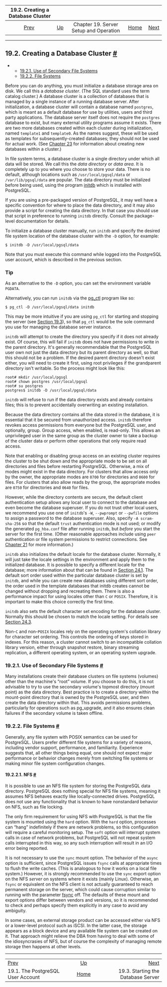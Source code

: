 <!--?xml version="1.0" encoding="UTF-8" standalone="no"?-->

|                19.2. Creating a Database Cluster                |                                                             |                                        |                                                       |                                                                 |
| :-------------------------------------------------------------: | :---------------------------------------------------------- | :------------------------------------: | ----------------------------------------------------: | --------------------------------------------------------------: |
| [Prev](postgres-user.html "19.1. The PostgreSQL User Account")  | [Up](runtime.html "Chapter 19. Server Setup and Operation") | Chapter 19. Server Setup and Operation | [Home](index.html "PostgreSQL 17devel Documentation") |  [Next](server-start.html "19.3. Starting the Database Server") |

***

## 19.2. Creating a Database Cluster [#](#CREATING-CLUSTER)

*   *   [19.2.1. Use of Secondary File Systems](creating-cluster.html#CREATING-CLUSTER-MOUNT-POINTS)
    *   [19.2.2. File Systems](creating-cluster.html#CREATING-CLUSTER-FILESYSTEM)

[]()[]()

Before you can do anything, you must initialize a database storage area on disk. We call this a *database cluster*. (The SQL standard uses the term catalog cluster.) A database cluster is a collection of databases that is managed by a single instance of a running database server. After initialization, a database cluster will contain a database named `postgres`, which is meant as a default database for use by utilities, users and third party applications. The database server itself does not require the `postgres` database to exist, but many external utility programs assume it exists. There are two more databases created within each cluster during initialization, named `template1` and `template0`. As the names suggest, these will be used as templates for subsequently-created databases; they should not be used for actual work. (See [Chapter 23](managing-databases.html "Chapter 23. Managing Databases") for information about creating new databases within a cluster.)

In file system terms, a database cluster is a single directory under which all data will be stored. We call this the *data directory* or *data area*. It is completely up to you where you choose to store your data. There is no default, although locations such as `/usr/local/pgsql/data` or `/var/lib/pgsql/data` are popular. The data directory must be initialized before being used, using the program [initdb](app-initdb.html "initdb")[]() which is installed with PostgreSQL.

If you are using a pre-packaged version of PostgreSQL, it may well have a specific convention for where to place the data directory, and it may also provide a script for creating the data directory. In that case you should use that script in preference to running `initdb` directly. Consult the package-level documentation for details.

To initialize a database cluster manually, run `initdb` and specify the desired file system location of the database cluster with the `-D` option, for example:

    $ initdb -D /usr/local/pgsql/data

Note that you must execute this command while logged into the PostgreSQL user account, which is described in the previous section.

### Tip

As an alternative to the `-D` option, you can set the environment variable `PGDATA`.[]()

Alternatively, you can run `initdb` via the [pg\_ctl](app-pg-ctl.html "pg_ctl") program[]() like so:

    $ pg_ctl -D /usr/local/pgsql/data initdb

This may be more intuitive if you are using `pg_ctl` for starting and stopping the server (see [Section 19.3](server-start.html "19.3. Starting the Database Server")), so that `pg_ctl` would be the sole command you use for managing the database server instance.

`initdb` will attempt to create the directory you specify if it does not already exist. Of course, this will fail if `initdb` does not have permissions to write in the parent directory. It's generally recommendable that the PostgreSQL user own not just the data directory but its parent directory as well, so that this should not be a problem. If the desired parent directory doesn't exist either, you will need to create it first, using root privileges if the grandparent directory isn't writable. So the process might look like this:

    root# mkdir /usr/local/pgsql
    root# chown postgres /usr/local/pgsql
    root# su postgres
    postgres$ initdb -D /usr/local/pgsql/data

`initdb` will refuse to run if the data directory exists and already contains files; this is to prevent accidentally overwriting an existing installation.

Because the data directory contains all the data stored in the database, it is essential that it be secured from unauthorized access. `initdb` therefore revokes access permissions from everyone but the PostgreSQL user, and optionally, group. Group access, when enabled, is read-only. This allows an unprivileged user in the same group as the cluster owner to take a backup of the cluster data or perform other operations that only require read access.

Note that enabling or disabling group access on an existing cluster requires the cluster to be shut down and the appropriate mode to be set on all directories and files before restarting PostgreSQL. Otherwise, a mix of modes might exist in the data directory. For clusters that allow access only by the owner, the appropriate modes are `0700` for directories and `0600` for files. For clusters that also allow reads by the group, the appropriate modes are `0750` for directories and `0640` for files.

However, while the directory contents are secure, the default client authentication setup allows any local user to connect to the database and even become the database superuser. If you do not trust other local users, we recommend you use one of `initdb`'s `-W`, `--pwprompt` or `--pwfile` options to assign a password to the database superuser.[]() Also, specify `-A scram-sha-256` so that the default `trust` authentication mode is not used; or modify the generated `pg_hba.conf` file after running `initdb`, but *before* you start the server for the first time. (Other reasonable approaches include using `peer` authentication or file system permissions to restrict connections. See [Chapter 21](client-authentication.html "Chapter 21. Client Authentication") for more information.)

`initdb` also initializes the default locale[]() for the database cluster. Normally, it will just take the locale settings in the environment and apply them to the initialized database. It is possible to specify a different locale for the database; more information about that can be found in [Section 24.1](locale.html "24.1. Locale Support"). The default sort order used within the particular database cluster is set by `initdb`, and while you can create new databases using different sort order, the order used in the template databases that initdb creates cannot be changed without dropping and recreating them. There is also a performance impact for using locales other than `C` or `POSIX`. Therefore, it is important to make this choice correctly the first time.

`initdb` also sets the default character set encoding for the database cluster. Normally this should be chosen to match the locale setting. For details see [Section 24.3](multibyte.html "24.3. Character Set Support").

Non-`C` and non-`POSIX` locales rely on the operating system's collation library for character set ordering. This controls the ordering of keys stored in indexes. For this reason, a cluster cannot switch to an incompatible collation library version, either through snapshot restore, binary streaming replication, a different operating system, or an operating system upgrade.

### 19.2.1. Use of Secondary File Systems [#](#CREATING-CLUSTER-MOUNT-POINTS)

[]()

Many installations create their database clusters on file systems (volumes) other than the machine's “root” volume. If you choose to do this, it is not advisable to try to use the secondary volume's topmost directory (mount point) as the data directory. Best practice is to create a directory within the mount-point directory that is owned by the PostgreSQL user, and then create the data directory within that. This avoids permissions problems, particularly for operations such as pg\_upgrade, and it also ensures clean failures if the secondary volume is taken offline.

### 19.2.2. File Systems [#](#CREATING-CLUSTER-FILESYSTEM)

Generally, any file system with POSIX semantics can be used for PostgreSQL. Users prefer different file systems for a variety of reasons, including vendor support, performance, and familiarity. Experience suggests that, all other things being equal, one should not expect major performance or behavior changes merely from switching file systems or making minor file system configuration changes.

#### 19.2.2.1. NFS [#](#CREATING-CLUSTER-NFS)

[]()

It is possible to use an NFS file system for storing the PostgreSQL data directory. PostgreSQL does nothing special for NFS file systems, meaning it assumes NFS behaves exactly like locally-connected drives. PostgreSQL does not use any functionality that is known to have nonstandard behavior on NFS, such as file locking.

The only firm requirement for using NFS with PostgreSQL is that the file system is mounted using the `hard` option. With the `hard` option, processes can “hang” indefinitely if there are network problems, so this configuration will require a careful monitoring setup. The `soft` option will interrupt system calls in case of network problems, but PostgreSQL will not repeat system calls interrupted in this way, so any such interruption will result in an I/O error being reported.

It is not necessary to use the `sync` mount option. The behavior of the `async` option is sufficient, since PostgreSQL issues `fsync` calls at appropriate times to flush the write caches. (This is analogous to how it works on a local file system.) However, it is strongly recommended to use the `sync` export option on the NFS *server* on systems where it exists (mainly Linux). Otherwise, an `fsync` or equivalent on the NFS client is not actually guaranteed to reach permanent storage on the server, which could cause corruption similar to running with the parameter [fsync](runtime-config-wal.html#GUC-FSYNC) off. The defaults of these mount and export options differ between vendors and versions, so it is recommended to check and perhaps specify them explicitly in any case to avoid any ambiguity.

In some cases, an external storage product can be accessed either via NFS or a lower-level protocol such as iSCSI. In the latter case, the storage appears as a block device and any available file system can be created on it. That approach might relieve the DBA from having to deal with some of the idiosyncrasies of NFS, but of course the complexity of managing remote storage then happens at other levels.

***

|                                                                 |                                                             |                                                                 |
| :-------------------------------------------------------------- | :---------------------------------------------------------: | --------------------------------------------------------------: |
| [Prev](postgres-user.html "19.1. The PostgreSQL User Account")  | [Up](runtime.html "Chapter 19. Server Setup and Operation") |  [Next](server-start.html "19.3. Starting the Database Server") |
| 19.1. The PostgreSQL User Account                               |    [Home](index.html "PostgreSQL 17devel Documentation")    |                              19.3. Starting the Database Server |
